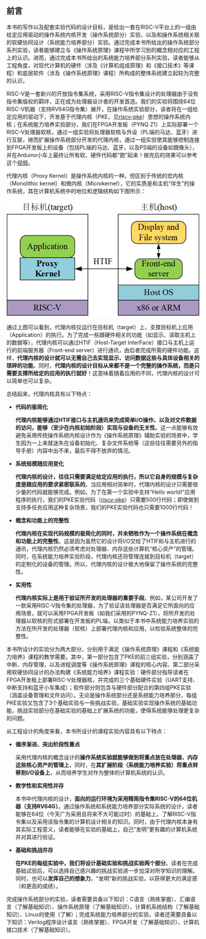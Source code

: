 ## 前言

本书的写作以及配套实验代码的设计目标，是给出一套在RISC-V平台上的一组由给定应用驱动的操作系统内核开发（操作系统部分）实验，以及和操作系统相关联的软硬协同设计（系统能力培养部分）实验。通过完成本书所给出的操作系统部分系列实验，读者能够建立与《操作系统原理》课程中所学习到的概念相对应的工程上的认识。进而，通过完成本书所给出的系统能力培养部分系列实验，读者能够从工程角度，对现代计算机的硬件（涉及《计算机组成原理》和《接口技术》等课程）和底层软件（涉及《操作系统原理》课程）所构成的整体系统建立起较为完整的认识。

RISC-V是一套新兴的开放指令集系统，采用RISC-V指令集设计的处理器由于没有指令集版权的羁绊，正在成为处理器设计者的开发首选。我们的实验将围绕64位RISC-V机器（支持RV64G指令集）展开，在操作系统实验部分，读者将在一组给定应用的驱动下，开发基于代理内核（PKE，见[riscv-pke](https://gitee.com/hustos/riscv-pke)）思想的操作系统内核；在系统能力培养实验部分，我们在FPGA开发板（PYNQ Z1）上实际部署一个RISC-V处理器软核，通过一组实验将处理器软核与外设（PL端的马达、蓝牙）进行互联，继而扩展操作系统部分开发的代理内核，通过一组实验使其能够控制连接到FPGA开发板上的设备（包括PL端的马达、蓝牙，以及PS端的设备如摄像头），并在Arduino小车上最终让所有软、硬件代码都“跑”起来！做完后的效果可以参考这个[视频](https://www.bilibili.com/video/BV1aL4y1A7RS/?vd_source=a17fc28107fa1bd622ace79a17bd6e54)。

代理内核（Proxy Kernel）是操作系统内核的一种，但区别于传统的宏内核（Monolithic kernel）和微内核（Microkernel），它的实质是和主机“伴生”的操作系统，其在计算机系统中的地位和逻辑结构如下图所示：

<img src="pictures/fig0_1.png" alt="fig0_1" style="zoom:80%;" />



通过上图可以看到，代理内核仅运行在目标机（target）上，支撑目标机上应用（Application）的执行。为了完成一些跟硬件相关的功能（如显示、读取主机上的数据等），代理内核可以通过HTIF（Host-Target InterFace）接口与主机上运行的前端服务器（Front-end server）进行通讯，由后者完成所需的硬件功能。这样，**代理内核的设计就可以无需自己去实现显示、访问数据这些与具体设备相关的琐碎的功能**。同时，**代理内核的设计目标从来都不是一个完整的操作系统，而是只需要支撑所给定的应用的执行就好**！这意味着随着应用的不同，代理内核的设计可以简单也可以复杂。

总结起来，代理内核具有以下特点：

- **代码的极简化**

  **代理内核能够通过HTIF接口与主机通讯来完成简单I/O操作、以及对文件数据的访问，能够（至少在内核初始阶段）实现与设备的无关性**。这一点能够有效避免采用传统操作系统内核设计作为《操作系统原理》辅助实验的场景中，学生因为一上来就迷失在设备初始化、复杂文件系统等（这些往往需要另外的指导手册）内容中出不来，最后不得不放弃的情况。

- **系统规模随应用变化**

  **代理内核的设计，往往只需要满足给定应用的执行，所以它自身的规模与复杂度是跟应用的要求紧密联系的**。当应用相对简单时，代理内核的设计只需要很少量的代码就能够完成。例如，为了在第一个实验中支持“Hello world!”应用程序的执行，我们的PKE实验代码（[riscv-pke](https://gitee.com/hustos/riscv-pke)）只需要500行代码；即使做到支持多任务应用这种复杂场景，我们的PKE实验代码也只需要1000行代码！

- **概念和功能上的完整性**

  **代理内核在实现代码规模的极简化的同时，并未牺牲作为一个操作系统在概念和功能上的完整性**。这是因为虽然它的设计将I/O交给了HTIF和与主机进行的通讯，代理内核仍然必须考虑对处理器、内存这些计算机“核心资产”的管理。同时，在系统能力培养实验阶段，代理内核还将管理连接到目标机（target）的定制化的设备的管理。所以，代理内核的设计极大地保留了操作系统的完整性。

- **实用性**

  **代理内核实际上是用于验证所开发的处理器的重要手段**。例如，某公司开发了一款采用RISC-V指令集的处理器，为了验证该处理器是否满足它所面向的应用场景，就可以采用FPGA开发板（如我们采用的PYNQ-Z1），将所开发的处理器以软核的形式部署在开发板的PL端，以类似于本书中系统能力培养实验的方法在所开发的处理器（软核）上部署代理内核和应用，以检验系统整体的完整性。

本书所设计的实验分为两大部分，分别用于满足《操作系统原理》课程和《系统能力培养》课程的教学需要。其中，第一部分包含了PKE的前三组实验，分别涵盖了中断、内存管理，以及进程调度等《操作系统原理》课程的核心内容。第二部分采用软硬协同设计的办法构建《系统能力培养》课程实验：硬件部分指导读者在FPGA开发板上部署RISC-V处理器核，并完成的三个基础硬件实验（UART支持、中断支持和蓝牙小车集成）；软件部分则包含与硬件部分配合的第四组PKE实验（涵盖设备管理和文件访问）。无论是操作系统部分还是系统能力培养部分，每组PKE实验又包含了3个基础实验与一些挑战实验，基础实验实现操作系统的基础功能，挑战实验部分在基础实验的基础上扩展系统的功能，使得系统能够处理更复杂的问题。

从工程设计的角度来看，本书所设计的课程实验内容具有以下特点：

- **循序渐进、突出阶段性重点**

  采用代理内核的概念设计的**操作系统实验就能够做到将重点放在处理器、内存这些核心资产的管理上**，同时，在**其扩展阶段（系统能力培养实验）将重点转移到I/O设备上**，从而培养学生对作为整体的计算机系统的认识。

- **教学性和实用性并存**

  本书中代理内核的设计，**面向的运行环境为采用精简指令集RISC-V的64位机器（支持RV64G）**。通过操作系统和系统能力培养部分实际系统的设计，读者能够在64位（今天广为采用且将来不大可能过时）的基础上，了解RISC-V指令集以及采用该指令集的计算机设计相关的知识。同时，由于代理内核本身有其实际工程意义，读者能够在实验的基础上，自己“发明”更有趣的计算机系统并对其进行验证。

- **基础和挑战并存**

  **在PKE的每组实验中，我们将设计基础实验和挑战实验两个部分**。读者在完成基础试验后，可以选择自己感兴趣的挑战实验进一步加深对所学知识的理解。同时，也可以**发挥自己的想象力**，“发明”新的挑战实验，以获得更大的满足感（和更高的成绩）。

完成操作系统部分的实验，读者需要具备以下知识：C语言（熟练掌握）、汇编语言（了解基础知识）、操作系统原理（了解基础知识）、计算机系统结构（了解基础知识）、Linux的使用（了解）；完成系统能力培养部分的实验，读者还需要具备以下知识：Verilog程序设计语言（熟练掌握）、FPGA开发（了解基础知识）、计算机接口技术（了解基础知识）。


